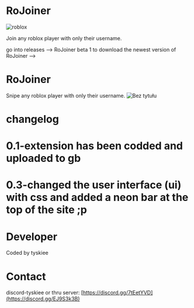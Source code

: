 # RoJoiner
![roblox](https://github.com/user-attachments/assets/197fdfb3-e9a2-455f-899c-65effacfcd6a)

Join any roblox player with only their username.



go into releases --> RoJoiner beta 1 to download the newest version of  RoJoiner -->
# RoJoiner
Snipe any roblox player with only their username.
![Bez tytułu](https://github.com/user-attachments/assets/96b8bfdc-3b1b-4ef5-a219-a7cef8d8a3b5)

# changelog

# 0.1-extension has been codded and uploaded to gb
# 0.3-changed the user interface (ui) with css and added a neon bar at the top of the site ;p



# Developer
Coded by tyskiee



# Contact
discord-tyskiee or thru server: [https://discord.gg/7tEetYVD](https://discord.gg/EJ9S3k3B)


